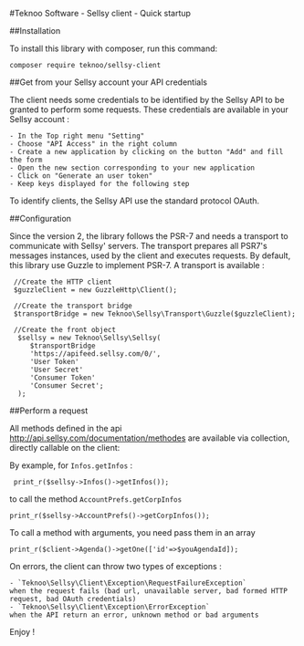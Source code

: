 #Teknoo Software - Sellsy client - Quick startup

##Installation

To install this library with composer, run this command: 

    composer require teknoo/sellsy-client
    
##Get from your Sellsy account your API credentials

The client needs some credentials to be identified by the Sellsy API to be granted
to perform some requests. These credentials are available in your Sellsy account :

    - In the Top right menu "Setting"
    - Choose "API Access" in the right column
    - Create a new application by clicking on the button "Add" and fill the form
    - Open the new section corresponding to your new application
    - Click on "Generate an user token"
    - Keep keys displayed for the following step
    
To identify clients, the Sellsy API use the standard protocol OAuth.    
    
##Configuration
    
Since the version 2, the library follows the PSR-7 and needs a transport to communicate with Sellsy' servers.
The transport prepares all PSR7's messages instances, used by the client and executes requests.
By default, this library use Guzzle to implement PSR-7. A transport is available :

     //Create the HTTP client
     $guzzleClient = new GuzzleHttp\Client();

     //Create the transport bridge
     $transportBridge = new Teknoo\Sellsy\Transport\Guzzle($guzzleClient);

     //Create the front object
      $sellsy = new Teknoo\Sellsy\Sellsy(
         $transportBridge
         'https://apifeed.sellsy.com/0/',
         'User Token'
         'User Secret'
         'Consumer Token'
         'Consumer Secret';
      );
        
##Perform a request
        
All methods defined in the api <http://api.sellsy.com/documentation/methodes> are available via collection, directly
 callable on the client:
     
By example, for `Infos.getInfos` :
     
     print_r($sellsy->Infos()->getInfos());
     
to call the method `AccountPrefs.getCorpInfos`

    print_r($sellsy->AccountPrefs()->getCorpInfos());
    
To call a method with arguments, you need pass them in an array

    print_r($client->Agenda()->getOne(['id'=>$youAgendaId]);
    
On errors, the client can throw two types of exceptions :
    
    - `Teknoo\Sellsy\Client\Exception\RequestFailureException` 
    when the request fails (bad url, unavailable server, bad formed HTTP request, bad OAuth credentials)
    - `Teknoo\Sellsy\Client\Exception\ErrorException`
    when the API return an error, unknown method or bad arguments
    
Enjoy !
